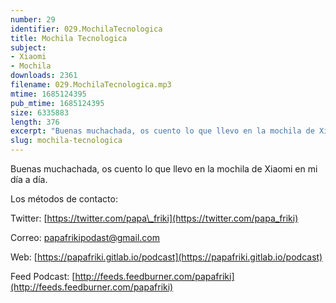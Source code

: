 ```yaml
---
number: 29
identifier: 029.MochilaTecnologica
title: Mochila Tecnologica
subject:
- Xiaomi
- Mochila
downloads: 2361
filename: 029.MochilaTecnologica.mp3
mtime: 1685124395
pub_mtime: 1685124395
size: 6335883
length: 376
excerpt: "Buenas muchachada, os cuento lo que llevo en la mochila de Xiaomi en mi día a día.  \n\nLos métodos de contacto:\n\nTwitter: [https://twitter.com/papa\\_friki](https://twitter.com/papa_friki)\n\nCorreo: [papafrikipodast@gmail.com](https://archive.org/details/papafrikipodast@gmail.com)\n\nWeb: [https://papafriki.gitlab.io/podcast](https://papafriki.gitlab.io/podcast)\n\nFeed Podcast: [http://feeds.feedburner.com/papafriki](http://feeds.feedburner.com/papafriki)"
slug: mochila-tecnologica
---
```

Buenas muchachada, os cuento lo que llevo en la mochila de Xiaomi en mi día a día.

Los métodos de contacto:

Twitter: [https://twitter.com/papa\_friki](https://twitter.com/papa_friki)

Correo: [papafrikipodast@gmail.com](https://archive.org/details/papafrikipodast@gmail.com)

Web: [https://papafriki.gitlab.io/podcast](https://papafriki.gitlab.io/podcast)

Feed Podcast: [http://feeds.feedburner.com/papafriki](http://feeds.feedburner.com/papafriki)